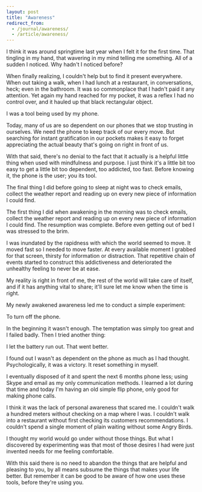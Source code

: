 ```yaml
---
layout: post
title: "Awareness"
redirect_from:
  - /journal/awareness/
  - /article/awareness/
---
```


I think it was around springtime last year when I felt it for the first time. That tingling in my hand, that wavering in my mind telling me something. All of a sudden I noticed. Why hadn't I noticed before?

When finally realizing, I couldn't help but to find it present everywhere. When out taking a walk, when I had lunch at a restaurant, in conversations, heck; even in the bathroom. It was so commonplace that I hadn't paid it any attention. Yet again my hand reached for my pocket, it was a reflex I had no control over, and it hauled up that black rectangular object.

I was a tool being used by my phone.

Today, many of us are so dependent on our phones that we stop trusting in ourselves. We need the phone to keep track of our every move. But searching for instant gratification in our pockets makes it easy to forget appreciating the actual beauty that's going on right in front of us.

With that said, there's no denial to the fact that it actually is a helpful little thing when used with mindfulness and purpose. I just think it's a little bit too easy to get a little bit too dependent, too addicted, too fast. Before knowing it, the phone is the user; you its tool.

The final thing I did before going to sleep at night was to check emails, collect the weather report and reading up on every new piece of information I could find.

The first thing I did when awakening in the morning was to check emails, collect the weather report and reading up on every new piece of information I could find. The resumption was complete. Before even getting out of bed I was stressed to the brim.

I was inundated by the rapidness with which the world seemed to move. It moved fast so I needed to move faster. At every available moment I grabbed for that screen, thirsty for information or distraction. That repetitive chain of events started to construct this addictiveness and deteriorated the unhealthy feeling to never be at ease.

My reality is right in front of me, the rest of the world will take care of itself, and if it has anything vital to share; it'll sure let me know when the time is right.

My newly awakened awareness led me to conduct a simple experiment:

To turn off the phone.

In the beginning it wasn't enough. The temptation was simply too great and I failed badly. Then I tried another thing:

I let the battery run out. That went better.

I found out I wasn't as dependent on the phone as much as I had thought. Psychologically, it was a victory. It reset something in myself.

I eventually disposed of it and spent the next 6 months phone less; using Skype and email as my only communication methods. I learned a lot during that time and today I'm having an old simple flip phone, only good for making phone calls.

I think it was the lack of personal awareness that scared me. I couldn't walk a hundred meters without checking on a map where I was. I couldn't walk into a restaurant without first checking its customers recommendations. I couldn't spend a single moment of plain waiting without some Angry Birds.

I thought my world would go under without those things. But what I discovered by experimenting was that most of those desires I had were just invented needs for me feeling comfortable.

With this said there is no need to abandon the things that are helpful and pleasing to you, by all means subsume the things that makes your life better. But remember it can be good to be aware of how one uses these tools, before they're using you.
